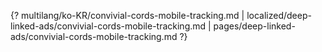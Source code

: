 {? multilang/ko-KR/convivial-cords-mobile-tracking.md | localized/deep-linked-ads/convivial-cords-mobile-tracking.md | pages/deep-linked-ads/convivial-cords-mobile-tracking.md ?}
